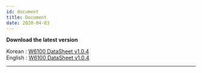 ```yaml
---
id: document
title: Document
date: 2020-04-03
---
```



**Download the latest version**

Korean : <a href="/img/products/w6100/w6100_ds_v104k.pdf" target="_blank">W6100 DataSheet v1.0.4</a><br />
English : <a href="/img/products/w6100/w6100_ds_v104e.pdf" target="_blank">W6100 DataSheet v1.0.4</a>

-----

